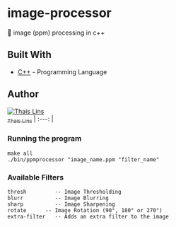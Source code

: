 # image-processor
:mount_fuji: image (ppm) processing in c++

## Built With

* [C++](http://en.cppreference.com/w/) - Programming Language

## Author

[![Thais Lins](https://avatars.githubusercontent.com/thaislins?s=100)<br /><sub>Thais Lins</sub>](https://github.com/thaislins) 
| :---: | 

### Running the program

```
make all
./bin/ppmprocessor "image_name.ppm "filter_name" 
```

### Available Filters

```
thresh         -- Image Thresholding
blurr          -- Image Blurring
sharp          -- Image Sharpening
rotate 	    -- Image Rotation (90°, 180° or 270°)
extra-filter   -- Adds an extra filter to the image
```
